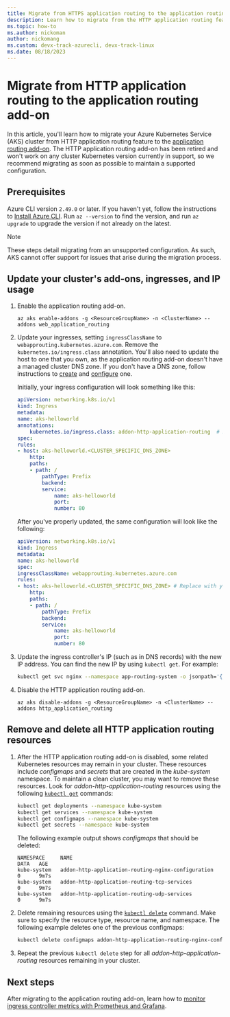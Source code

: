 ```yaml
---
title: Migrate from HTTPS application routing to the application routing add-on
description: Learn how to migrate from the HTTP application routing feature to the application routing add-on.
ms.topic: how-to
ms.author: nickoman
author: nickomang
ms.custom: devx-track-azurecli, devx-track-linux
ms.date: 08/18/2023
---
```


# Migrate from HTTP application routing to the application routing add-on

In this article, you'll learn how to migrate your Azure Kubernetes Service (AKS) cluster from HTTP application routing feature to the [application routing add-on](./app-routing.md). The HTTP application routing add-on has been retired and won't work on any cluster Kubernetes version currently in support, so we recommend migrating as soon as possible to maintain a supported configuration.

## Prerequisites

Azure CLI version `2.49.0` or later. If you haven't yet, follow the instructions to [Install Azure CLI][install-azure-cli]. Run `az --version` to find the version, and run `az upgrade` to upgrade the version if not already on the latest.

> [!NOTE]
> These steps detail migrating from an unsupported configuration. As such, AKS cannot offer support for issues that arise during the migration process.

## Update your cluster's add-ons, ingresses, and IP usage

1. Enable the application routing add-on.

    ```azurecli-interactive
    az aks enable-addons -g <ResourceGroupName> -n <ClusterName> --addons web_application_routing
    ```

2. Update your ingresses, setting `ingressClassName` to `webapprouting.kubernetes.azure.com`. Remove the `kubernetes.io/ingress.class` annotation. You'll also need to update the host to one that you own, as the application routing add-on doesn't have a managed cluster DNS zone. If you don't have a DNS zone, follow instructions to [create][app-routing-dns-create] and [configure][app-routing-dns-configure] one.

    Initially, your ingress configuration will look something like this:

    ```yaml
    apiVersion: networking.k8s.io/v1
    kind: Ingress
    metadata:
    name: aks-helloworld
    annotations:
        kubernetes.io/ingress.class: addon-http-application-routing  # Remove this
    spec:
    rules:
    - host: aks-helloworld.<CLUSTER_SPECIFIC_DNS_ZONE>
        http:
        paths:
        - path: /
            pathType: Prefix
            backend:
            service: 
                name: aks-helloworld
                port: 
                number: 80
    ```

    After you've properly updated, the same configuration will look like the following:

    ```yaml
    apiVersion: networking.k8s.io/v1
    kind: Ingress
    metadata:
    name: aks-helloworld
    spec:
    ingressClassName: webapprouting.kubernetes.azure.com
    rules:
    - host: aks-helloworld.<CLUSTER_SPECIFIC_DNS_ZONE> # Replace with your own value
        http:
        paths:
        - path: /
            pathType: Prefix
            backend:
            service: 
                name: aks-helloworld
                port: 
                number: 80
    ```

3. Update the ingress controller's IP (such as in DNS records) with the new IP address. You can find the new IP by using `kubectl get`. For example:

    ```bash
    kubectl get svc nginx --namespace app-routing-system -o jsonpath='{.status.loadBalancer.ingress[0].ip}'
    ```

4. Disable the HTTP application routing add-on.

    ```azurecli-interactive
    az aks disable-addons -g <ResourceGroupName> -n <ClusterName> --addons http_application_routing
    ```

## Remove and delete all HTTP application routing resources

1. After the HTTP application routing add-on is disabled, some related Kubernetes resources may remain in your cluster. These resources include *configmaps* and *secrets* that are created in the *kube-system* namespace. To maintain a clean cluster, you may want to remove these resources. Look for *addon-http-application-routing* resources using the following [`kubectl get`][kubectl-get] commands:

    ```bash
    kubectl get deployments --namespace kube-system
    kubectl get services --namespace kube-system
    kubectl get configmaps --namespace kube-system
    kubectl get secrets --namespace kube-system
    ```

    The following example output shows *configmaps* that should be deleted:

    ```output
    NAMESPACE     NAME                                                       DATA   AGE
    kube-system   addon-http-application-routing-nginx-configuration         0      9m7s
    kube-system   addon-http-application-routing-tcp-services                0      9m7s
    kube-system   addon-http-application-routing-udp-services                0      9m7s
    ```

1. Delete remaining resources using the [`kubectl delete`][kubectl-delete] command. Make sure to specify the resource type, resource name, and namespace. The following example deletes one of the previous configmaps:

    ```bash
    kubectl delete configmaps addon-http-application-routing-nginx-configuration --namespace kube-system
    ```

1. Repeat the previous `kubectl delete` step for all *addon-http-application-routing* resources remaining in your cluster.

## Next steps

After migrating to the application routing add-on, learn how to [monitor ingress controller metrics with Prometheus and Grafana](./app-routing-nginx-prometheus.md).

<!-- INTERNAL LINKS -->
[install-azure-cli]: /cli/azure/install-azure-cli
[ingress-https]: ./ingress-tls.md
[app-routing-dns-create]: ./app-routing.md?tabs=without-osm#create-an-azure-dns-zone
[app-routing-dns-configure]: ./app-routing.md?tabs=without-osm#configure-the-add-on-to-use-azure-dns-to-manage-dns-zones

<!-- EXTERNAL LINKS -->
[dns-pricing]: https://azure.microsoft.com/pricing/details/dns/
[kubectl-get]: https://kubernetes.io/docs/reference/generated/kubectl/kubectl-commands#get
[kubectl-delete]: https://kubernetes.io/docs/reference/generated/kubectl/kubectl-commands#delete